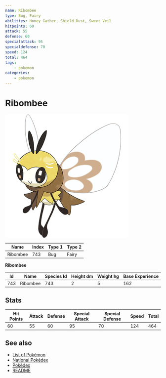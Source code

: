 ```yaml
---
name: Ribombee
type: Bug, Fairy
abilities: Honey Gather, Shield Dust, Sweet Veil
hitpoints: 60
attack: 55
defense: 60
specialattack: 95
specialdefense: 70
speed: 124
total: 464
tags:
    - pokemon
categories:
    - pokemon
---
```


# Ribombee


![Ribombee](images/743.png)

| **Name** | **Index** | **Type 1** | **Type 2** |
|----|----|----|----|
| Ribombee | 743 | Bug | Fairy  |

**Ribombee** 




| **Id** | **Name** | **Species Id** | **Height dm** | **Weight hg** | **Base Experience** |
|--------|----------|----------------|------------|------------|---------------------|
| 743 | Ribombee | 743 | 2 | 5 | 162 |



## Stats

| **Hit Points** | **Attack** | **Defense** | **Special Attack** | **Special Defense** | **Speed** | **Total** |
|----------------|------------|-------------|--------------------|---------------------|-----------|-----------|
| 60 | 55 | 60 | 95 | 70 | 124 | 464 |

## See also

- [List of Pokémon](../pokemon.md)
- [National Pokédex](../national_pokedex.md)
- [Pokédex](../pokedex.md)
- [README](../README.md)
